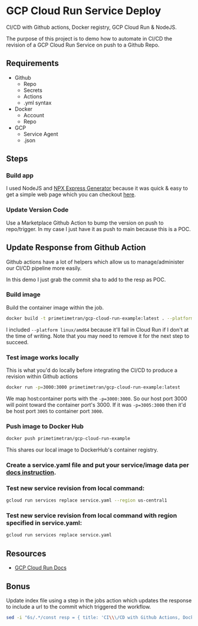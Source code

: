# GCP Cloud Run Service Deploy
<!-- ![Demo](./demo.gif) -->

CI/CD with Github actions, Docker registry, GCP Cloud Run & NodeJS.

The purpose of this project is to demo how to automate in CI/CD the revision of a GCP Cloud Run Service on push to a Github Repo.

## Requirements

- Github
  - Repo
  - Secrets
  - Actions
  - .yml syntax
- Docker
  - Account
  - Repo
- GCP
  - Service Agent
  - .json

## Steps

### Build app

I used NodeJS and [NPX Express Generator](https://expressjs.com/en/starter/generator.html) because it was quick & easy to get a simple web page which you can checkout [here](https://gcp-cloud-run-example-64gv3lpybq-uc.a.run.app/).


### Update Version Code
Use a Marketplace Github Action to bump the version on push to repo/trigger.
In my case I just have it as push to main because this is a POC.

## Update Response from Github Action
Github actions have a lot of helpers which allow us to manage/administer our CI/CD pipeline more easily.

In this demo I just grab the commit sha to add to the resp as POC.

### Build image
Build the container image within the job.

```sh
docker build -t primetimetran/gcp-cloud-run-example:latest . --platform linux/amd64
```
I included `--platform linux/amd64` because it'll fail in Cloud Run if I don't at the time of writing. Note that you may need to remove it for the next step to succeed.

### Test image works locally
This is what you'd do locally before integrating the CI/CD to produce a revision within Github actions

```sh
docker run -p=3000:3000 primetimetran/gcp-cloud-run-example:latest
```

We map host:container ports with the `-p=3000:3000`. So our host port 3000 will point toward the container port's 3000. If it was `-p=3005:3000` then it'd be host port `3005` to container port `3000`.

### Push image to Docker Hub

```sh
docker push primetimetran/gcp-cloud-run-example
```
This shares our local image to DockerHub's container registry.

### Create a service.yaml file and put your service/image data per [docs instruction](https://cloud.google.com/run/docs/deploying#images).

### Test new service revision from local command:

```sh
gcloud run services replace service.yaml --region us-central1
```

### Test new service revision from local command with region specified in service.yaml:

```sh
gcloud run services replace service.yaml
```

## Resources

- [GCP Cloud Run Docs](https://cloud.google.com/run/docs/deploying#service)





## Bonus
Update index file using a step in the jobs action which updates the response to include a url to the commit which triggered the workflow.

```sh
sed -i "6s/.*/const resp = { title: 'CI\\\/CD with Github Actions, Docker, GCP Cloud Run', commitLink: '\$\{\{ github.event.repository.html_url \}\}\/commit\/\$\{\{ github.sha \}\}' }/" routes/index.js > routes/index_temp.js && mv routes/index_temp.js routes/index.js

```